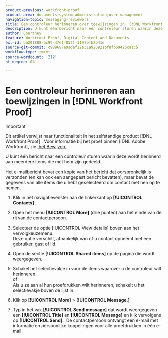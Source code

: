 ```yaml
---
product-previous: workfront-proof
product-area: documents;system-administration;user-management
navigation-topic: messaging-reviewers
title: Een controleur herinneren over toewijzingen in  [!DNL Workfront Proof]
description: U kunt één bericht naar een controleur sturen waarin deze wordt herinnerd aan meerdere items die met hem zijn gedeeld.
author: Courtney
feature: Workfront Proof, Digital Content and Documents
exl-id: bb29f888-bc99-47ef-852f-1197efb2b41e
source-git-commit: c989687e9adaf12a31a920921bf8fb69425ca1c5
workflow-type: tm+mt
source-wordcount: '212'
ht-degree: 0%

---
```


# Een controleur herinneren aan toewijzingen in [!DNL Workfront Proof]

>[!IMPORTANT]
>
>Dit artikel verwijst naar functionaliteit in het zelfstandige product [!DNL Workfront Proof] . Voor informatie bij het proef binnen [!DNL Adobe Workfront], zie [&#x200B; het Bewijzen &#x200B;](../../../review-and-approve-work/proofing/proofing.md).

U kunt één bericht naar een controleur sturen waarin deze wordt herinnerd aan meerdere items die met hem zijn gedeeld.

Het e-mailbericht bevat een kopie van het bericht dat oorspronkelijk is verzonden (en kan ook een aangepast bericht bevatten), maar bevat de gegevens van alle items die u hebt geselecteerd om contact met hen op te nemen.

1. Klik in het navigatievenster aan de linkerkant op **[!UICONTROL Contacts]** .
1. Open het menu **[!UICONTROL More]** (drie punten) aan het einde van de rij van de contactpersoon.
1. Selecteer de optie [!UICONTROL View details] boven aan het vervolgkeuzemenu.\
   Deze optie verschilt, afhankelijk van of u contact opneemt met een gebruiker, gast of lid.
1. Open de sectie **[!UICONTROL Shared items]** op de pagina die wordt weergegeven.
1. Schakel het selectievakje in voor de items waarover u de controleur wilt herinneren.\
   of\
   Als u ze aan al hun proefdrukken wilt herinneren, schakelt u het selectievakje boven de lijst in.

1. Klik op **[!UICONTROL More]** > **[!UICONTROL Message.]**

1. Typ in het vak **[!UICONTROL Send message]** dat wordt weergegeven een **[!UICONTROL Title]** en **[!UICONTROL Message]** en klik vervolgens op **[!UICONTROL Send].** &#x200B; De contactpersoon ontvangt een e-mail met informatie en persoonlijke koppelingen voor alle proefdrukken in één e-mail.


